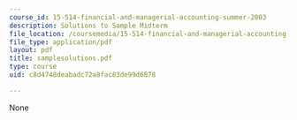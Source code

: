 ```yaml
---
course_id: 15-514-financial-and-managerial-accounting-summer-2003
description: Solutions to Sample Midterm
file_location: /coursemedia/15-514-financial-and-managerial-accounting-summer-2003/c8d4748deabadc72a8fac83de99d6878_samplesolutions.pdf
file_type: application/pdf
layout: pdf
title: samplesolutions.pdf
type: course
uid: c8d4748deabadc72a8fac83de99d6878

---
```

None